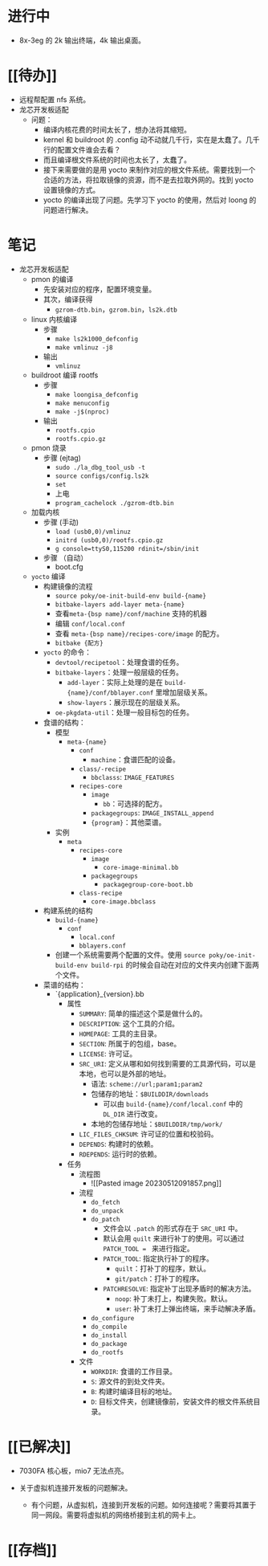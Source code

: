 # 进行中
- 8x-3eg 的 2k 输出终端，4k 输出桌面。
# [[待办]]
- 远程帮配置 nfs 系统。
- 龙芯开发板适配
	- 问题：
		- 编译内核花费的时间太长了，想办法将其缩短。
		- kernel 和 buildroot 的 .config 动不动就几千行，实在是太蠢了。几千行的配置文件谁会去看？
		- 而且编译根文件系统的时间也太长了，太蠢了。
		- 接下来需要做的是用 yocto 来制作对应的根文件系统。需要找到一个合适的方法，将拉取镜像的资源，而不是去拉取外网的。找到 yocto 设置镜像的方式。
		- yocto 的编译出现了问题。先学习下 yocto 的使用，然后对 loong 的问题进行解决。
# 笔记
- 龙芯开发板适配
	- pmon 的编译
		- 先安装对应的程序，配置环境变量。
		- 其次，编译获得
			- `gzrom-dtb.bin`，`gzrom.bin`，`ls2k.dtb`
	- linux 内核编译
		- 步骤
			- `make ls2k1000_defconfig`
			- `make vmlinuz -j8`
		- 输出
			- `vmlinuz`
	- buildroot 编译 rootfs
		- 步骤
			- `make loongisa_defconfig`
			- `make menuconfig`
			- `make -j$(nproc)`
		- 输出
			- `rootfs.cpio`
			- `rootfs.cpio.gz`
	- pmon 烧录
		- 步骤 (ejtag)
			- `sudo ./la_dbg_tool_usb -t`
			- `source configs/config.ls2k`
			- `set`
			- 上电
			- `program_cachelock ./gzrom-dtb.bin`
	- 加载内核
		- 步骤 (手动)
			- `load (usb0,0)/vmlinuz`
			- `initrd (usb0,0)/rootfs.cpio.gz`
			- `g console=ttyS0,115200 rdinit=/sbin/init`
		- 步骤 （自动）
			- boot.cfg
	- `yocto` 编译
		- 构建镜像的流程
			-  `source poky/oe-init-build-env build-{name}`
			-  `bitbake-layers add-layer meta-{name}`
			- 查看`meta-{bsp name}/conf/machine` 支持的机器
			- 编辑 `conf/local.conf`
			- 查看 `meta-{bsp name}/recipes-core/image` 的配方。
			- `bitbake {配方}`
		- `yocto` 的命令：
			- `devtool/recipetool`：处理食谱的任务。
			- `bitbake-layers`：处理一般层级的任务。
				- `add-layer`：实际上处理的是在 `build-{name}/conf/bblayer.conf` 里增加层级关系。
				- `show-layers`：展示现在的层级关系。
			- `oe-pkgdata-util`：处理一般目标包的任务。
		- 食谱的结构：
			- 模型
				- `meta-{name}`
					- `conf`
						- `machine`：食谱匹配的设备。
					- `class/-recipe`
						- `bbclasss`: `IMAGE_FEATURES`
					- `recipes-core`
						- `image`
							- `bb`：可选择的配方。
						- `packagegroups`: `IMAGE_INSTALL_append`
						- `{program}`：其他菜谱。
			- 实例
				- `meta`
					- `recipes-core`
						- `image`
							- `core-image-minimal.bb`
						- `packagegroups`
							- `packagegroup-core-boot.bb`
					- `class-recipe`
						- `core-image.bbclass`
		- 构建系统的结构
			- `build-{name}` 
				- `conf`
					- `local.conf`
					- `bblayers.conf`
			- 创建一个系统需要两个配置的文件。使用 `source poky/oe-init-build-env build-rpi` 的时候会自动在对应的文件夹内创建下面两个文件。
		- 菜谱的结构：
			-  `{application}_{version}.bb
				- 属性
					- `SUMMARY`: 简单的描述这个菜是做什么的。
					- `DESCRIPTION`: 这个工具的介绍。
					- `HOMEPAGE`: 工具的主目录。
					- `SECTION`: 所属于的包组，base。
					- `LICENSE`: 许可证。
					- `SRC_URI`: 定义从哪和如何找到需要的工具源代码，可以是本地，也可以是外部的地址。
						- 语法: `scheme://url;param1;param2`
						- 包储存的地址：`$BUILDDIR/downloads` 
							- 可以由 `build-{name}/conf/local.conf` 中的 `DL_DIR` 进行改变。
						- 本地的包储存地址：`$BUILDDIR/tmp/work/`
					- `LIC_FILES_CHKSUM`: 许可证的位置和校验码。
					- `DEPENDS`: 构建时的依赖。
					- `RDEPENDS`: 运行时的依赖。
				- 任务
					- 流程图
						 - ![[Pasted image 20230512091857.png]]
					- 流程
						- `do_fetch`
						- `do_unpack`
						- `do_patch`
							- 文件会以 `.patch` 的形式存在于 `SRC_URI` 中。
							- 默认会用 `quilt` 来进行补丁的使用。可以通过 `PATCH_TOOL = ` 来进行指定。
							- `PATCH_TOOL`: 指定执行补丁的程序。
								- `quilt`：打补丁的程序，默认。
								- `git/patch`：打补丁的程序。
							- `PATCHRESOLVE`: 指定补丁出现矛盾时的解决方法。
								- `noop`: 补丁未打上，构建失败。默认。
								- `user`: 补丁未打上弹出终端，来手动解决矛盾。
						- `do_configure`
						- `do_compile`
						- `do_install`
						- `do_package`
						- `do_rootfs`
					- 文件
						- `WORKDIR`: 食谱的工作目录。
						- `S`: 源文件的到处文件夹。
						- `B`: 构建时编译目标的地址。
						- `D`: 目标文件夹，创建镜像前，安装文件的根文件系统目录。

# [[已解决]]
- 7030FA 核心板，mio7 无法点亮。

- 关于虚拟机连接开发板的问题解决。
	- 有个问题，从虚拟机，连接到开发板的问题。如何连接呢？需要将其置于同一网段。需要将虚拟机的网络桥接到主机的网卡上。
# [[存档]]
